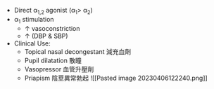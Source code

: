 - Direct α<sub>1,2</sub> agonist (α<sub>1</sub>> α<sub>2</sub>)
- α<sub>1</sub> stimulation
	- ↑ vasoconstriction
	- ↑ (DBP & SBP)
- Clinical Use:
	- Topical nasal decongestant 減充血劑
	- Pupil dilatation 散瞳
	- Vasopressor 血管升壓劑
	- Priapism 陰莖異常勃起
![[Pasted image 20230406122240.png]]